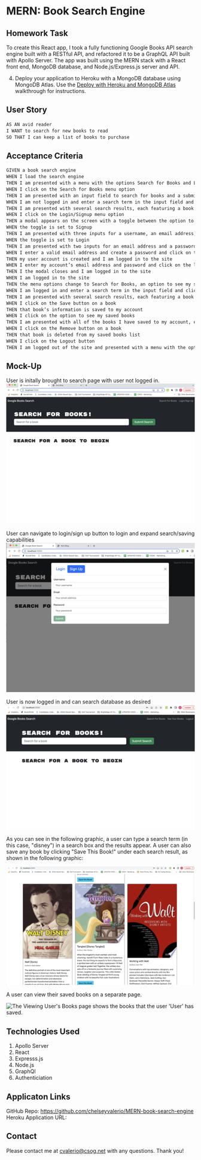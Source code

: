 # MERN: Book Search Engine

## Homework Task

To create this React app, I took a fully functioning Google Books API search engine built with a RESTful API, and refactored it to be a GraphQL API built with Apollo Server. The app was built using the MERN stack with a React front end, MongoDB database, and Node.js/Express.js server and API.

4. Deploy your application to Heroku with a MongoDB database using MongoDB Atlas. Use the [Deploy with Heroku and MongoDB Atlas](https://coding-boot-camp.github.io/full-stack/mongodb/deploy-with-heroku-and-mongodb-atlas) walkthrough for instructions.

## User Story

```md
AS AN avid reader
I WANT to search for new books to read
SO THAT I can keep a list of books to purchase
```

## Acceptance Criteria

```md
GIVEN a book search engine
WHEN I load the search engine
THEN I am presented with a menu with the options Search for Books and Login/Signup and an input field to search for books and a submit button
WHEN I click on the Search for Books menu option
THEN I am presented with an input field to search for books and a submit button
WHEN I am not logged in and enter a search term in the input field and click the submit button
THEN I am presented with several search results, each featuring a book’s title, author, description, image, and a link to that book on the Google Books site
WHEN I click on the Login/Signup menu option
THEN a modal appears on the screen with a toggle between the option to log in or sign up
WHEN the toggle is set to Signup
THEN I am presented with three inputs for a username, an email address, and a password, and a signup button
WHEN the toggle is set to Login
THEN I am presented with two inputs for an email address and a password and login button
WHEN I enter a valid email address and create a password and click on the signup button
THEN my user account is created and I am logged in to the site
WHEN I enter my account’s email address and password and click on the login button
THEN I the modal closes and I am logged in to the site
WHEN I am logged in to the site
THEN the menu options change to Search for Books, an option to see my saved books, and Logout
WHEN I am logged in and enter a search term in the input field and click the submit button
THEN I am presented with several search results, each featuring a book’s title, author, description, image, and a link to that book on the Google Books site and a button to save a book to my account
WHEN I click on the Save button on a book
THEN that book’s information is saved to my account
WHEN I click on the option to see my saved books
THEN I am presented with all of the books I have saved to my account, each featuring the book’s title, author, description, image, and a link to that book on the Google Books site and a button to remove a book from my account
WHEN I click on the Remove button on a book
THEN that book is deleted from my saved books list
WHEN I click on the Logout button
THEN I am logged out of the site and presented with a menu with the options Search for Books and Login/Signup and an input field to search for books and a submit button
```

## Mock-Up

User is initally brought to search page with user not logged in.
![graphic shows homepage with user currently not logged in](./Assets/homepage.png)

User can navigate to login/sign up button to login and expand search/saving capabilities
![user login/signup page](./Assets/loginsignuppage.png)

User is now logged in and can search database as desired
![search page with user logged in](./Assets/userloggedindashboard.png)

As you can see in the following graphic, a user can type a search term (in this case, "disney") in a search box and the results appear. A user can also save any book by clicking "Save This Book!" under each search result, as shown in the following graphic:

![graphic shows "disney" typed into a search box and books about Disney appearing as results.](./Assets/disneysearchwithsaveoptions.png)

A user can view their saved books on a separate page.

![The Viewing User's Books page shows the books that the user 'User' has saved.](./Assets/21-mern-homework-demo-03.gif)

## Technologies Used

1. Apollo Server
2. React
3. Expresss.js
4. Node.js
5. GraphQl
6. Authenticiation

## Applicaton Links

GitHub Repo: https://github.com/chelseyvalerio/MERN-book-search-engine
Heroku Application URL:

## Contact

Please contact me at cvalerio@csog.net with any questions. Thank you!
